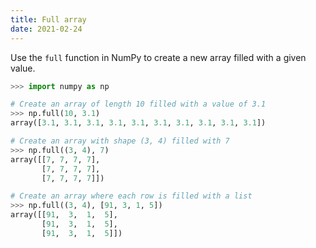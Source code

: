 ```yaml
---
title: Full array
date: 2021-02-24
---
```


Use the `full` function in NumPy to create a new array filled with a given value.

```python
>>> import numpy as np

# Create an array of length 10 filled with a value of 3.1
>>> np.full(10, 3.1)
array([3.1, 3.1, 3.1, 3.1, 3.1, 3.1, 3.1, 3.1, 3.1, 3.1])

# Create an array with shape (3, 4) filled with 7
>>> np.full((3, 4), 7)
array([[7, 7, 7, 7],
       [7, 7, 7, 7],
       [7, 7, 7, 7]])

# Create an array where each row is filled with a list
>>> np.full((3, 4), [91, 3, 1, 5])
array([[91,  3,  1,  5],
       [91,  3,  1,  5],
       [91,  3,  1,  5]])
```